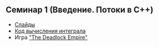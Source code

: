 ## Семинар 1 (Введение. Потоки в C++)

* [Слайды](https://dbeliakov.github.io/mipt-algo-2016/01/#/)
* [Код вычисления интеграла](...)
* Игра ["The Deadlock Empire"](http://deadlockempire.github.io)
